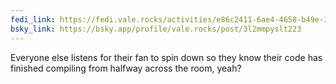 ```yaml
---
fedi_link: https://fedi.vale.rocks/activities/e86c2411-6ae4-4658-b49e-3e291eb696b4
bsky_link: https://bsky.app/profile/vale.rocks/post/3l2mmpyslt223
---
```


Everyone else listens for their fan to spin down so they know their code has finished compiling from halfway across the room, yeah?
